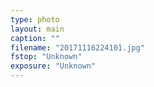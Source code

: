 ```yaml
---
type: photo
layout: main
caption: ""
filename: "20171116224101.jpg"
fstop: "Unknown"
exposure: "Unknown"
---
```

